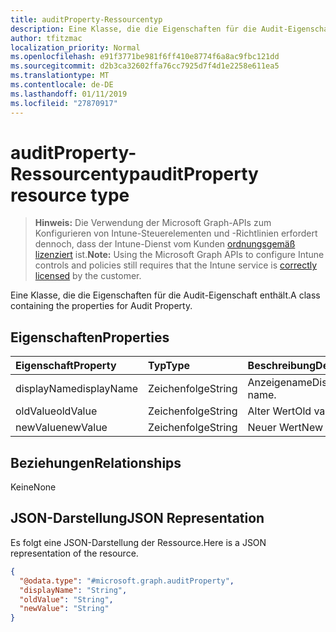 ```yaml
---
title: auditProperty-Ressourcentyp
description: Eine Klasse, die die Eigenschaften für die Audit-Eigenschaft enthält.
author: tfitzmac
localization_priority: Normal
ms.openlocfilehash: e91f3771be981f6ff410e8774f6a8ac9fbc121dd
ms.sourcegitcommit: d2b3ca32602ffa76cc7925d7f4d1e2258e611ea5
ms.translationtype: MT
ms.contentlocale: de-DE
ms.lasthandoff: 01/11/2019
ms.locfileid: "27870917"
---
```

# <a name="auditproperty-resource-type"></a><span data-ttu-id="7d596-103">auditProperty-Ressourcentyp</span><span class="sxs-lookup"><span data-stu-id="7d596-103">auditProperty resource type</span></span>

> <span data-ttu-id="7d596-104">**Hinweis:** Die Verwendung der Microsoft Graph-APIs zum Konfigurieren von Intune-Steuerelementen und -Richtlinien erfordert dennoch, dass der Intune-Dienst vom Kunden [ordnungsgemäß lizenziert](https://go.microsoft.com/fwlink/?linkid=839381) ist.</span><span class="sxs-lookup"><span data-stu-id="7d596-104">**Note:** Using the Microsoft Graph APIs to configure Intune controls and policies still requires that the Intune service is [correctly licensed](https://go.microsoft.com/fwlink/?linkid=839381) by the customer.</span></span>

<span data-ttu-id="7d596-105">Eine Klasse, die die Eigenschaften für die Audit-Eigenschaft enthält.</span><span class="sxs-lookup"><span data-stu-id="7d596-105">A class containing the properties for Audit Property.</span></span>
## <a name="properties"></a><span data-ttu-id="7d596-106">Eigenschaften</span><span class="sxs-lookup"><span data-stu-id="7d596-106">Properties</span></span>
|<span data-ttu-id="7d596-107">Eigenschaft</span><span class="sxs-lookup"><span data-stu-id="7d596-107">Property</span></span>|<span data-ttu-id="7d596-108">Typ</span><span class="sxs-lookup"><span data-stu-id="7d596-108">Type</span></span>|<span data-ttu-id="7d596-109">Beschreibung</span><span class="sxs-lookup"><span data-stu-id="7d596-109">Description</span></span>|
|:---|:---|:---|
|<span data-ttu-id="7d596-110">displayName</span><span class="sxs-lookup"><span data-stu-id="7d596-110">displayName</span></span>|<span data-ttu-id="7d596-111">Zeichenfolge</span><span class="sxs-lookup"><span data-stu-id="7d596-111">String</span></span>|<span data-ttu-id="7d596-112">Anzeigename</span><span class="sxs-lookup"><span data-stu-id="7d596-112">Display name.</span></span>|
|<span data-ttu-id="7d596-113">oldValue</span><span class="sxs-lookup"><span data-stu-id="7d596-113">oldValue</span></span>|<span data-ttu-id="7d596-114">Zeichenfolge</span><span class="sxs-lookup"><span data-stu-id="7d596-114">String</span></span>|<span data-ttu-id="7d596-115">Alter Wert</span><span class="sxs-lookup"><span data-stu-id="7d596-115">Old value.</span></span>|
|<span data-ttu-id="7d596-116">newValue</span><span class="sxs-lookup"><span data-stu-id="7d596-116">newValue</span></span>|<span data-ttu-id="7d596-117">Zeichenfolge</span><span class="sxs-lookup"><span data-stu-id="7d596-117">String</span></span>|<span data-ttu-id="7d596-118">Neuer Wert</span><span class="sxs-lookup"><span data-stu-id="7d596-118">New value.</span></span>|

## <a name="relationships"></a><span data-ttu-id="7d596-119">Beziehungen</span><span class="sxs-lookup"><span data-stu-id="7d596-119">Relationships</span></span>
<span data-ttu-id="7d596-120">Keine</span><span class="sxs-lookup"><span data-stu-id="7d596-120">None</span></span>
## <a name="json-representation"></a><span data-ttu-id="7d596-121">JSON-Darstellung</span><span class="sxs-lookup"><span data-stu-id="7d596-121">JSON Representation</span></span>
<span data-ttu-id="7d596-122">Es folgt eine JSON-Darstellung der Ressource.</span><span class="sxs-lookup"><span data-stu-id="7d596-122">Here is a JSON representation of the resource.</span></span>
<!-- {
  "blockType": "resource",
  "@odata.type": "microsoft.graph.auditProperty"
}
-->
``` json
{
  "@odata.type": "#microsoft.graph.auditProperty",
  "displayName": "String",
  "oldValue": "String",
  "newValue": "String"
}
```



